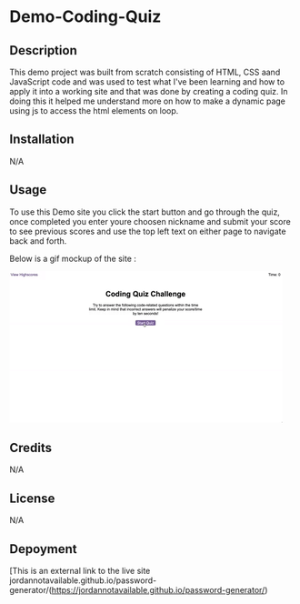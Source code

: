 # Demo-Coding-Quiz

## Description

This demo project was built from scratch consisting of HTML, CSS aand JavaScript code and was used to test what I've been learning and how to apply it into a working site and that was done by creating a coding quiz. In doing this it helped me understand more on how to make a dynamic page using js to access the html elements on loop.

## Installation

N/A

## Usage

To use this Demo site you click the start button and go through the quiz, once completed you enter youre choosen nickname and submit your score to see previous scores and use the top left text on either page to navigate back and forth.

Below is a gif mockup of the site :

![Gif of mockup of the site.](./assets/images/04-web-apis-homework-demo.gif)

## Credits

N/A

## License

N/A

## Depoyment

[This is an external link to the live site jordannotavailable.github.io/password-generator/(https://jordannotavailable.github.io/password-generator/)